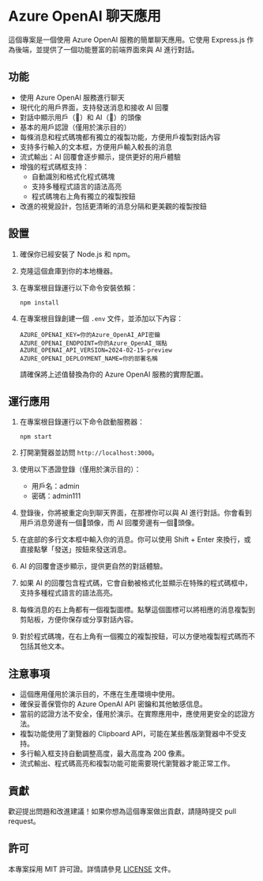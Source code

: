 # Azure OpenAI 聊天應用

這個專案是一個使用 Azure OpenAI 服務的簡單聊天應用。它使用 Express.js 作為後端，並提供了一個功能豐富的前端界面來與 AI 進行對話。

## 功能

- 使用 Azure OpenAI 服務進行聊天
- 現代化的用戶界面，支持發送消息和接收 AI 回覆
- 對話中顯示用戶（👨）和 AI（🤖）的頭像
- 基本的用戶認證（僅用於演示目的）
- 每條消息和程式碼塊都有獨立的複製功能，方便用戶複製對話內容
- 支持多行輸入的文本框，方便用戶輸入較長的消息
- 流式輸出：AI 回覆會逐步顯示，提供更好的用戶體驗
- 增強的程式碼框支持：
  - 自動識別和格式化程式碼塊
  - 支持多種程式語言的語法高亮
  - 程式碼塊右上角有獨立的複製按鈕
- 改進的視覺設計，包括更清晰的消息分隔和更美觀的複製按鈕

## 設置

1. 確保你已經安裝了 Node.js 和 npm。

2. 克隆這個倉庫到你的本地機器。

3. 在專案根目錄運行以下命令安裝依賴：

   ```
   npm install
   ```

4. 在專案根目錄創建一個 `.env` 文件，並添加以下內容：

   ```
   AZURE_OPENAI_KEY=你的Azure_OpenAI_API密鑰
   AZURE_OPENAI_ENDPOINT=你的Azure_OpenAI_端點
   AZURE_OPENAI_API_VERSION=2024-02-15-preview
   AZURE_OPENAI_DEPLOYMENT_NAME=你的部署名稱
   ```

   請確保將上述值替換為你的 Azure OpenAI 服務的實際配置。

## 運行應用

1. 在專案根目錄運行以下命令啟動服務器：

   ```
   npm start
   ```

2. 打開瀏覽器並訪問 `http://localhost:3000`。

3. 使用以下憑證登錄（僅用於演示目的）：
   - 用戶名：admin
   - 密碼：admin111

4. 登錄後，你將被重定向到聊天界面，在那裡你可以與 AI 進行對話。你會看到用戶消息旁邊有一個👨頭像，而 AI 回覆旁邊有一個🤖頭像。

5. 在底部的多行文本框中輸入你的消息。你可以使用 Shift + Enter 來換行，或直接點擊「發送」按鈕來發送消息。

6. AI 的回覆會逐步顯示，提供更自然的對話體驗。

7. 如果 AI 的回覆包含程式碼，它會自動被格式化並顯示在特殊的程式碼框中，支持多種程式語言的語法高亮。

8. 每條消息的右上角都有一個複製圖標。點擊這個圖標可以將相應的消息複製到剪貼板，方便你保存或分享對話內容。

9. 對於程式碼塊，在右上角有一個獨立的複製按鈕，可以方便地複製程式碼而不包括其他文本。

## 注意事項

- 這個應用僅用於演示目的，不應在生產環境中使用。
- 確保妥善保管你的 Azure OpenAI API 密鑰和其他敏感信息。
- 當前的認證方法不安全，僅用於演示。在實際應用中，應使用更安全的認證方法。
- 複製功能使用了瀏覽器的 Clipboard API，可能在某些舊版瀏覽器中不受支持。
- 多行輸入框支持自動調整高度，最大高度為 200 像素。
- 流式輸出、程式碼高亮和複製功能可能需要現代瀏覽器才能正常工作。

## 貢獻

歡迎提出問題和改進建議！如果你想為這個專案做出貢獻，請隨時提交 pull request。

## 許可

本專案採用 MIT 許可證。詳情請參見 [LICENSE](LICENSE) 文件。

